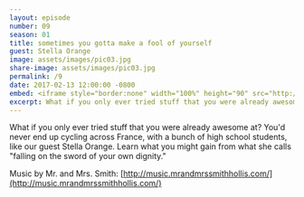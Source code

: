 ```yaml
---
layout: episode
number: 09
season: 01
title: sometimes you gotta make a fool of yourself
guest: Stella Orange
image: assets/images/pic03.jpg
share-image: assets/images/pic03.jpg
permalink: /9
date: 2017-02-13 12:00:00 -0800
embed: <iframe style="border:none" width="100%" height="90" src="http://html5-player.libsyn.com/embed/episode/id/5239303/height/90/theme/custom/autoplay/no/autonext/no/thumbnail/yes/preload/no/no_addthis/no/direction/backward/render-playlist/no/custom-color/65C29B/"  scrolling="no"  allowfullscreen webkitallowfullscreen mozallowfullscreen oallowfullscreen msallowfullscreen></iframe>
excerpt: What if you only ever tried stuff that you were already awesome at? You'd never end up cycling across France, with a bunch of high school students, like our guest Stella Orange. Learn what you might gain from what she calls "falling on the sword of your own dignity."
---
```



What if you only ever tried stuff that you were already awesome at? You'd never end up cycling across France, with a bunch of high school students, like our guest Stella Orange. Learn what you might gain from what she calls "falling on the sword of your own dignity."

Music by Mr. and Mrs. Smith: [http://music.mrandmrssmithhollis.com/](http://music.mrandmrssmithhollis.com/)
